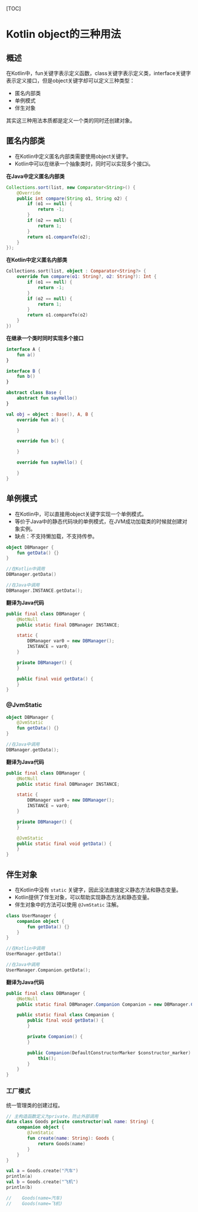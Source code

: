 [TOC]

# Kotlin object的三种用法

## 概述

在Kotlin中，fun关键字表示定义函数，class关键字表示定义类，interface关键字表示定义接口，但是object关键字却可以定义三种类型：

- 匿名内部类
- 单例模式
- 伴生对象

其实这三种用法本质都是定义一个类的同时还创建对象。



## 匿名内部类

- 在Kotlin中定义匿名内部类需要使用object关键字。
- Kotlin中可以在继承一个抽象类时，同时可以实现多个接口i。

**在Java中定义匿名内部类**

```java
Collections.sort(list, new Comparator<String>() {
    @Override
    public int compare(String o1, String o2) {
        if (o1 == null) {
            return -1;
        }
        if (o2 == null) {
            return 1;
        }
        return o1.compareTo(o2);
    }
});
```

**在Kotlin中定义匿名内部类**

```kotlin
Collections.sort(list, object : Comparator<String?> {
    override fun compare(o1: String?, o2: String?): Int {
        if (o1 == null) {
            return -1;
        }
        if (o2 == null) {
            return 1;
        }
        return o1.compareTo(o2)
    }
})
```

**在继承一个类时同时实现多个接口**

```kotlin
interface A {
    fun a()
}

interface B {
    fun b()
}

abstract class Base {
    abstract fun sayHello()
}
```

```kotlin
val obj = object : Base(), A, B {
    override fun a() {

    }

    override fun b() {

    }

    override fun sayHello() {

    }
}
```



## 单例模式

- 在Kotlin中，可以直接用object关键字实现一个单例模式。
- 等价于Java中的静态代码块的单例模式，在JVM成功加载类的时候就创建对象实例。
- 缺点：不支持懒加载，不支持传参。

```kotlin
object DBManager {
    fun getData() {}
}
```

```kotlin
//在Kotlin中调用
DBManager.getData()

//在Java中调用
DBManager.INSTANCE.getData();
```

**翻译为Java代码**

```java
public final class DBManager {
    @NotNull
    public static final DBManager INSTANCE;

    static {
        DBManager var0 = new DBManager();
        INSTANCE = var0;
    }

    private DBManager() {
    }

    public final void getData() {
    }
}
```



### @JvmStatic

```kotlin
object DBManager {
    @JvmStatic
    fun getData() {}
}

//在Java中调用
DBManager.getData();
```

**翻译为Java代码**

```java
public final class DBManager {
    @NotNull
    public static final DBManager INSTANCE;

    static {
        DBManager var0 = new DBManager();
        INSTANCE = var0;
    }

    private DBManager() {
    }

    @JvmStatic
    public static final void getData() {
    }
}
```



## 伴生对象

- 在Kotlin中没有 `static` 关键字，因此没法直接定义静态方法和静态变量。
- Kotlin提供了伴生对象，可以帮助实现静态方法和静态变量。
- 伴生对象中的方法可以使用 `@JvmStatic` 注解。

```kotlin
class UserManager {
    companion object {
        fun getData() {}
    }
}

//在Kotlin中调用
UserManager.getData()

//在Java中调用
UserManager.Companion.getData();
```

**翻译为Java代码**

```java
public final class DBManager {
    @NotNull
    public static final DBManager.Companion Companion = new DBManager.Companion((DefaultConstructorMarker)null);

    public static final class Companion {
        public final void getData() {
        }

        private Companion() {
        }

        public Companion(DefaultConstructorMarker $constructor_marker) {
            this();
        }
    }
}
```



### 工厂模式

统一管理类的创建过程。

```kotlin
// 主构造函数定义为private，防止外部调用
data class Goods private constructor(val name: String) {
    companion object {
        @JvmStatic
        fun create(name: String): Goods {
            return Goods(name)
        }
    }
}

val a = Goods.create("汽车")
println(a)
val b = Goods.create("飞机")
println(b)

//    Goods(name=汽车)
//    Goods(name=飞机)
```


